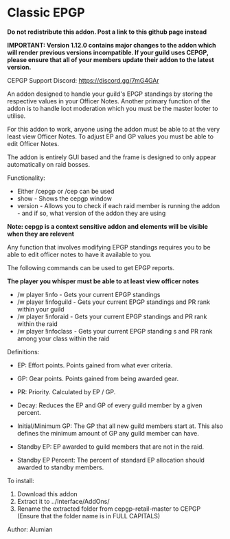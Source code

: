 # Classic EPGP
**Do not redistribute this addon. Post a link to this github page instead**

**IMPORTANT: Version 1.12.0 contains major changes to the addon which will render previous versions incompatible. If your guild uses CEPGP, please ensure that all of your members update their addon to the latest version.**

CEPGP Support Discord: https://discord.gg/7mG4GAr

An addon designed to handle your guild's EPGP standings by storing the respective values in your Officer Notes. Another primary function of the addon is to handle loot moderation which you must be the master looter to utilise.

For this addon to work, anyone using the addon must be able to at the very least view Officer Notes. To adjust EP and GP values you must be able to edit Officer Notes.

The addon is entirely GUI based and the frame is designed to only appear automatically on raid bosses.

Functionality:
* Either /cepgp or /cep can be used
* show - Shows the cepgp window
* version - Allows you to check if each raid member is running the addon - and if so, what version of the addon they are using

**Note: cepgp is a context sensitive addon and elements will be visible when they are relevent**

Any function that involves modifying EPGP standings requires you to be able to edit officer notes to have it available to you.

The following commands can be used to get EPGP reports.

**The player you whisper must be able to at least view officer notes**
* /w player !info - Gets your current EPGP standings
* /w player !infoguild - Gets your current EPGP standings and PR rank within your guild
* /w player !inforaid - Gets your current EPGP standings and PR rank within the raid
* /w player !infoclass - Gets your current EPGP standing	s and PR rank among your class within the raid

Definitions:
* EP: Effort points. Points gained from what ever criteria.
* GP: Gear points. Points gained from being awarded gear.
* PR: Priority. Calculated by EP / GP.
* Decay: Reduces the EP and GP of every guild member by a given percent.
* Initial/Minimum GP: The GP that all new guild members start at. This also defines the minimum amount of GP any guild member can have.

* Standby EP: EP awarded to guild members that are not in the raid.
* Standby EP Percent: The percent of standard EP allocation should awarded to standby members.

To install:
  1. Download this addon 
  2. Extract it to ../Interface/AddOns/ 
  3. Rename the extracted folder from cepgp-retail-master to CEPGP (Ensure that the folder name is in FULL CAPITALS)

Author: Alumian

